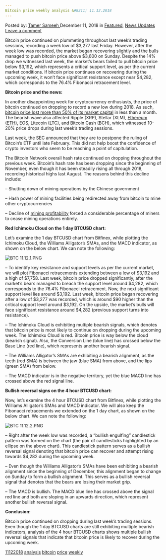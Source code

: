 ```yaml
---
Bitcoin price weekly analysis &#8211; 11.12.2018
---
```

<article class="post-listing post-27544 post type-post status-publish format-standard has-post-thumbnail hentry 
 tag-6887 tag-analysis tag-bitcoin tag-price tag-weekly">
<div class="post-inner">
<span>Posted by: <a href="https://www.deepdotweb.com/author/tamersameeh/" title="">Tamer Sameeh </a></span>
<span>December 11, 2018</span>
<span>in <a href="https://www.deepdotweb.com/category/deepdot-news/" rel="category tag">Featured</a>, <a href="https://www.deepdotweb.com/category/news-updates/" rel="category tag">News Updates</a></span>
<span><a href="https://www.deepdotweb.com/2018/12/11/bitcoin-price-weekly-analysis-11-12-2018/#respond">Leave a comment</a></span>


<p>Bitcoin price continued on plummeting throughout last week&#8217;s trading sessions, recording a week low of $3,277 last Friday. However, after the week low was recorded, the market began recovering slightly and the bulls managed to push bitcoin price above $3,600 on Sunday. Despite the 14% drop we witnessed last week, the market&#8217;s bears failed to pull bitcoin price below $3,192, which represents a critical support level, as per the current market conditions. If bitcoin price continues on recovering during the upcoming week, it won&#8217;t face significant resistance except near $4,282, which corresponds to the 76.4% Fibonacci retracement level.</p>
<p><strong>Bitcoin price and the news:</strong></p>
<p>In another disappointing week for cryptocurrency enthusiasts, the price of bitcoin continued on dropping to record a new low during 2018. As such, <a href="https://www.deepdotweb.com/2018/11/12/bitcoin-price-weekly-analysis-12-11-2018/">bitcoin price lost more than 50% of its market capital</a> in less than a month. The bearish wave also affected Ripple (XRP), Stellar (XLM), <a href="https://www.deepdotweb.com/2017/06/22/whats-future-ethereum/">Ethereum (ETH),</a> EOS, Litecoin (LTC), and Bitcoin Cash (BCH), which witnessed 10-20% price drops during last week&#8217;s trading sessions.</p>
<p>Last week, the SEC announced that they are to postpone the ruling of Bitcoin&#8217;s ETF until late February. This did not help boost the confidence of crypto investors who seem to be reaching a point of capitulation.</p>
<p>The Bitcoin Network overall hash rate continued on dropping throughout the previous week. Bitcoin&#8217;s hash rate has been dropping since the beginning of November, even though it has been steadily rising all through 2018, recording historical highs last August. The reasons behind this decline include:</p>
<p>&#8211; Shutting down of mining operations by the Chinese government</p>
<p>&#8211; Hash power of mining facilities being redirected away from bitcoin to mine other cryptocurrencies</p>
<p>&#8211; Decline of <a href="https://www.deepdotweb.com/2017/12/15/bitcoin-mining-still-profitable/">mining profitability</a> forced a considerable percentage of miners to cease mining operations entirely.</p>
<p><strong>Red Ichimoku Cloud on the 1 day BTCUSD chart:</strong></p>
<p>Let&#8217;s examine the 1 day BTCUSD chart from Bitfinex, while plotting the Ichimoku Cloud, the Williams Alligator&#8217;s SMAs, and the MACD indicator, as shown on the below chart. We can note the following:</p>
<p><img class="wp-image-27548" src="/imgs/2018/12/btc-11-12-1-png.png" alt="BTC 11.12.1.PNG" srcset="/imgs/2018/12/btc-11-12-1-png.png 1266w, /imgs/2018/12/btc-11-12-1-png-300x131.png 300w, /imgs/2018/12/btc-11-12-1-png-1024x446.png 1024w" sizes="(max-width: 1266px) 100vw, 1266px" /></p>
<p>&#8211; To identify key resistance and support levels as per the current market, we will plot Fibonacci retracements extending between a low of $3,192 and a high of $7,758. Last week, bitcoin price dropped significantly, after the market&#8217;s bears managed to breach the support level around $4,282, which corresponds to the 76.4% Fibonacci retracement. Now, the next significant support level lies around $3,192. Last week, bitcoin price began recovering after a low of $3,277 was recorded, which is around $90 higher than the critical support level around $3,192. On the upside, the market&#8217;s bulls will face significant resistance around $4,282 (previous support turns into resistance).</p>
<p>&#8211; The Ichimoku Cloud is exhibiting multiple bearish signals, which denotes that bitcoin price is most likely to continue on dropping during the upcoming week. The Ichimoku Cloud is red. Bitcoin price is way below the cloud (bearish signal). Also, the Conversion Line (blue line) has crossed below the Base Line (red line), which represents another bearish signal.</p>
<p>&#8211; The Williams Alligator&#8217;s SMAs are exhibiting a bearish alignment, as the teeth (red SMA) is between the jaw (blue SMA) from above, and the lips (green SMA) from below.</p>
<p>&#8211; The MACD indicator is in the negative territory, yet the blue MACD line has crossed above the red signal line.</p>
<p><strong>Bullish reversal signs on the 4 hour BTCUSD chart:</strong></p>
<p>Now, let&#8217;s examine the 4 hour BTCUSD chart from Bitfinex, while plotting the Williams Alligator&#8217;s SMAs and MACD indicator. We will also keep the Fibonacci retracements we extended on the 1 day chart, as shown on the below chart. We can note the following:</p>
<p><img class="wp-image-27549" src="/imgs/2018/12/btc-11-12-2-png.png" alt="BTC 11.12.2.PNG" srcset="/imgs/2018/12/btc-11-12-2-png.png 1267w, /imgs/2018/12/btc-11-12-2-png-300x130.png 300w, /imgs/2018/12/btc-11-12-2-png-1024x442.png 1024w" sizes="(max-width: 1267px) 100vw, 1267px" /></p>
<p>&#8211; Right after the week low was recorded, a &#8220;bullish engulfing&#8221; candlestick pattern was formed on the chart (the pair of candlesticks highlighted by an ellipse on the above chart). This candlestick pattern serves as a bullish reversal signal denoting that bitcoin price can recover and attempt rising towards $4,282 during the upcoming week.</p>
<p>&#8211; Even though the Williams Alligator&#8217;s SMAs have been exhibiting a bearish alignment since the beginning of December, this alignment began to change on Sunday to form a bullish alignment. This serves as a bullish reversal signal that denotes that the bears are losing their market grip.</p>
<p>&#8211; The MACD is bullish. The MACD blue line has crossed above the signal red line and both are sloping in an upwards direction, which represent another bullish reversal signal.</p>
<p><strong>Conclusion:</strong></p>
<p>Bitcoin price continued on dropping during last week&#8217;s trading sessions. Even though the 1 day BTCUSD charts are still exhibiting multiple bearish indicators, analysis of the 4 hour BTCUSD charts shows multiple bullish reversal signals that indicate that bitcoin price is likely to recover during the upcoming week.</p>
</div>
<a href="https://www.deepdotweb.com/tag/11122018/" rel="tag">11122018</a> <a href="https://www.deepdotweb.com/tag/analysis/" rel="tag">analysis</a> <a href="https://www.deepdotweb.com/tag/bitcoin/" rel="tag">bitcoin</a> <a href="https://www.deepdotweb.com/tag/price/" rel="tag">price</a> <a href="https://www.deepdotweb.com/tag/weekly/" rel="tag">weekly</a></span> <span style="display:none" class="updated">2018-12-11<a href="https://www.deepdotweb.com/author/tamersameeh/" title="Posts by Tamer Sameeh" rel="author">Tamer Sameeh</a></strong></div>
</div>
</article>

